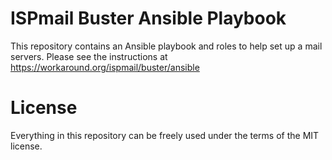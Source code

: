 # ISPmail Buster Ansible Playbook

This repository contains an Ansible playbook and roles to help set up a mail servers.
Please see the instructions at https://workaround.org/ispmail/buster/ansible

# License

Everything in this repository can be freely used under the terms of the MIT license.
